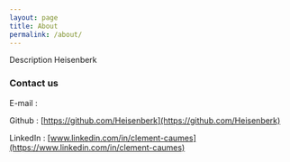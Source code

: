 ```yaml
---
layout: page
title: About
permalink: /about/
---
```


Description Heisenberk

### Contact us

E-mail : 

Github : [https://github.com/Heisenberk](https://github.com/Heisenberk)

LinkedIn : [www.linkedin.com/in/clement-caumes](https://www.linkedin.com/in/clement-caumes)
